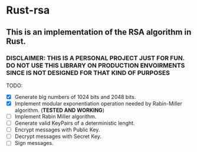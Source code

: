 # Rust-rsa
## This is an implementation of the RSA algorithm in Rust.

### DISCLAIMER: THIS IS A PERSONAL PROJECT JUST FOR FUN. DO NOT USE THIS LIBRARY ON PRODUCTION ENVOIRMENTS SINCE IS NOT DESIGNED FOR THAT KIND OF PURPOSES

TODO:
- [x] Generate big numbers of 1024 bits and 2048 bits.
- [x] Implement modular exponentiation operation needed by Rabin-Miller algorithm. (**TESTED AND WORKING**)
- [ ] Implement Rabin Miller algorithm.
- [ ] Generate valid KeyPairs of a deterministic lenght.
- [ ] Encrypt messages with Public Key.
- [ ] Decrypt messages with Secret Key.
- [ ] Sign messages.
